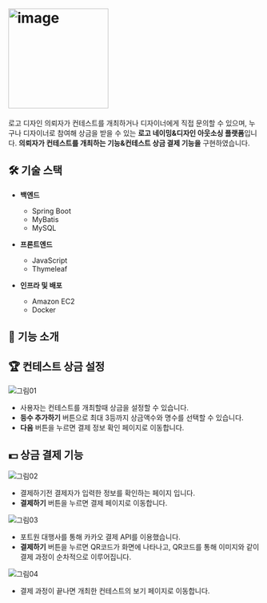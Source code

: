 # <img width="200" alt="image" src="https://github.com/user-attachments/assets/cb614de8-b69b-4e70-b68f-a9be8f2709c6">

로고 디자인 의뢰자가 컨테스트를 개최하거나 디자이너에게 직접 문의할 수 있으며, 누구나 디자이너로 참여해 상금을 받을 수 있는 **로고 네이밍&디자인 아웃소싱 플랫폼**입니다. **의뢰자가 컨테스트를 개최하는 기능&컨테스트 상금 결제 기능을** 구현하였습니다. 

## 🛠️ 기술 스택

- **백엔드**
  - Spring Boot
  - MyBatis
  - MySQL

- **프론트엔드**
  - JavaScript
  - Thymeleaf

- **인프라 및 배포**
  - Amazon EC2
  - Docker

## 🚀 기능 소개


## 🏆 컨테스트 상금 설정

![그림01](https://github.com/user-attachments/assets/5bc7264d-2fe3-42c6-b416-dce6d0a3c3f4)


- 사용자는 컨테스트를 개최할때 상금을 설정할 수 있습니다.
- **등수 추가하기** 버튼으로 최대 3등까지 상금액수와 명수를 선택할 수 있습니다.
- **다음** 버튼을 누르면 결제 정보 확인 페이지로 이동합니다.


## 💵 상금 결제 기능

![그림02](https://github.com/user-attachments/assets/d718dad0-c163-4165-a3f2-fc0b0b9a585d)


- 결제하기전 결제자가 입력한 정보를 확인하는 페이지 입니다.
- **결제하기** 버튼을 누르면 결제 페이지로 이동합니다.


![그림03](https://github.com/user-attachments/assets/3bace458-1bd2-4871-9128-69b73fcd3406)


- 포트원 대행사를 통해 카카오 결제 API를 이용했습니다.
- **결제하기** 버튼을 누르면 QR코드가 화면에 나타나고, QR코드를 통해 이미지와 같이 결제 과정이 순차적으로 이루어집니다.


![그림04](https://github.com/user-attachments/assets/307bbeda-87fe-4016-a429-aca1c146aaf5)


- 결제 과정이 끝나면 개최한 컨테스트의 보기 페이지로 이동합니다.
